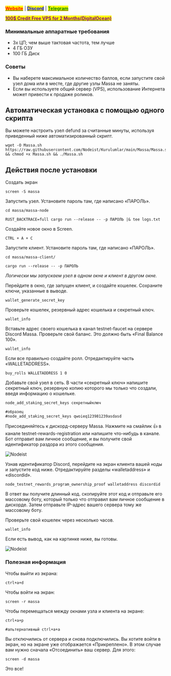 &#x20;                                                       [<mark style="color:red;">**Website**</mark>](https://nodeist.net/) | [<mark style="color:blue;">**Discord**</mark>](https://discord.gg/ypx7mJ6Zzb) | [<mark style="color:green;">**Telegram**</mark>](https://t.me/noodeist)

&#x20;                                     [<mark style="color:purple;">**100$ Credit Free VPS for 2 Months(DigitalOcean)**</mark>](https://www.digitalocean.com/?refcode=410c988c8b3e&utm_campaign=Referral_Invite&utm_medium=Referral_Program&utm_source=badge)




### Минимальные аппаратные требования
  - 3x ЦП; чем выше тактовая частота, тем лучше
  - 4 ГБ ОЗУ
  - 100 ГБ Диск
  
  
### Советы
   - Вы наберете максимальное количество баллов, если запустите свой узел дома или в месте, где другие узлы Massa не заняты.
   - Если вы используете общий сервер (VPS), использование Интернета может привести к продаже роликов.

## Автоматическая установка с помощью одного скрипта
Вы можете настроить узел defund за считанные минуты, используя приведенный ниже автоматизированный скрипт.

```
wget -O Massa.sh https://raw.githubusercontent.com/Nodeist/Kurulumlar/main/Massa/Massa.sh && chmod +x Massa.sh && ./Massa.sh
```

## Действия после установки

Создать экран
```
screen -S massa
```


Запустить узел. Установите пароль там, где написано «ПАРОЛЬ».
```
cd massa/massa-node

RUST_BACKTRACE=full cargo run --release -- -p ПАРОЛЬ |& tee logs.txt
```


Создайте новое окно в Screen.
```
CTRL + A + C 
```


Запустите клиент. Установите пароль там, где написано «ПАРОЛЬ».
```
cd massa/massa-client/

cargo run --release -- -p ПАРОЛЬ
```
*Логически мы запускаем узел в одном окне и клиент в другом окне.*



Перейдите в окно, где запущен клиент, и создайте кошелек. Сохраните ключи, указанные в выводе.
```
wallet_generate_secret_key
```


Проверьте кошелек, резервный адрес кошелька и секретный ключ.
```
wallet_info
```


Вставьте адрес своего кошелька в канал testnet-faucet на сервере Discord Massa.
Проверьте свой баланс. Это должно быть «Final Balance 100».
```
wallet_info
```


Если все правильно создайте ролл. Отредактируйте часть «WALLETADDRESS».
```
buy_rolls WALLETADDRESS 1 0
```


Добавьте свой узел в сеть. В части «секретный ключ» напишите секретный ключ, резервную копию которого мы только что создали, введя информацию о кошельке.
```
node_add_staking_secret_keys секретныйключ

#образец
#node_add_staking_secret_keys qwoieq123981239asdasd
```


Присоединяйтесь к дискорд-серверу Massa. Нажмите на смайлик 👍 в канале testnet-rewards-registration или напишите что-нибудь в канале.
Бот отправит вам личное сообщение, и вы получите свой идентификатор раздора из этого сообщения.

![Nodeist](https://i.hizliresim.com/7w3sntd.png)



Узнав идентификатор Discord, перейдите на экран клиента вашей ноды и запустите код ниже.
Отредактируйте разделы «walletaddress» и «discordid».

```
node_testnet_rewards_program_ownership_proof walletaddress discordid
```

В ответ вы получите длинный код. скопируйте этот код и отправьте его массовому боту, который только что отправил вам личное сообщение в дискорде.
Затем отправьте IP-адрес вашего сервера тому же массовому боту.



Проверьте свой кошелек через несколько часов.
```
wallet_info
```

Если есть вывод, как на картинке ниже, вы готовы.

![Nodeist](https://i.hizliresim.com/tc4s31r.png)



### Полезная информация
Чтобы выйти из экрана:
```
ctrl+a+d
```

Чтобы войти на экран:
```
screen -r massa
```

Чтобы перемещаться между окнами узла и клиента на экране:
```
ctrl+a+p

#альтернативный ctrl+a+a
```

Вы отключились от сервера и снова подключились. Вы хотите войти в экран, но на экране уже отображается «Прикреплено».
В этом случае вам нужно сначала «Отсоединить» ваш сервер. Для этого:
```
screen -d massa
```

Это все!
